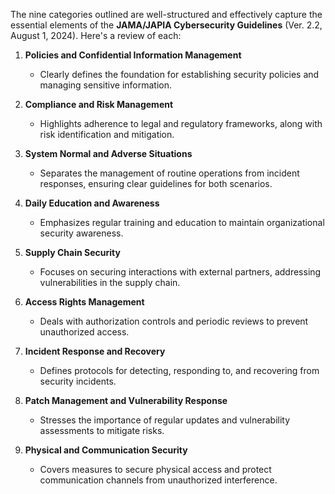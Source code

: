 The nine categories outlined are well-structured and effectively capture the essential elements of the **JAMA/JAPIA Cybersecurity Guidelines** (Ver. 2.2, August 1, 2024). Here's a review of each:

1. **Policies and Confidential Information Management**  
   - Clearly defines the foundation for establishing security policies and managing sensitive information.

2. **Compliance and Risk Management**  
   - Highlights adherence to legal and regulatory frameworks, along with risk identification and mitigation.

3. **System Normal and Adverse Situations**  
   - Separates the management of routine operations from incident responses, ensuring clear guidelines for both scenarios.

4. **Daily Education and Awareness**  
   - Emphasizes regular training and education to maintain organizational security awareness.

5. **Supply Chain Security**  
   - Focuses on securing interactions with external partners, addressing vulnerabilities in the supply chain.

6. **Access Rights Management**  
   - Deals with authorization controls and periodic reviews to prevent unauthorized access.

7. **Incident Response and Recovery**  
   - Defines protocols for detecting, responding to, and recovering from security incidents.

8. **Patch Management and Vulnerability Response**  
   - Stresses the importance of regular updates and vulnerability assessments to mitigate risks.

9. **Physical and Communication Security**  
   - Covers measures to secure physical access and protect communication channels from unauthorized interference.
